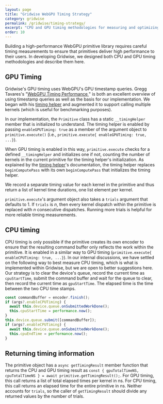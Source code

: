 ```yaml
---
layout: page
title: "Gridwise WebGPU Timing Strategy"
category: gridwise
permalink: /gridwise/timing-strategy/
excerpt: "CPU and GPU timing methodologies for measuring and optimizing WebGPU primitive performance in Gridwise."
order: 10
---
```


Building a high-performance WebGPU primitive library requires careful timing measurements to ensure that primitives deliver high performance to their users. In developing Gridwise, we designed both CPU and GPU timing methodologies and describe them here.

## GPU Timing

Gridwise's GPU timing uses WebGPU's GPU timestamp queries. Gregg Tavares's "[WebGPU Timing Performance
](https://webgpufundamentals.org/webgpu/lessons/webgpu-timing.html)" is both an excellent overview of using timestamp queries as well as the basis for our implementation. We began with his [timing helper](https://webgpufundamentals.org/webgpu/lessons/webgpu-timing.html#a-timing-helper) and augmented it to support calling multiple kernels (which is useful for benchmarking purposes).

In our implementation, the `Primitive` class has a static `__timingHelper` member that is initialized to understand. The timing helper is enabled by passing `enableGPUTiming: true` as a member of the argument object to `primitive.execute()` (i.e., `primitive.execute{ enableGPUTiming: true, ...}`).

When GPU timing is enabled in this way, `primitive.execute` checks for a defined `__timingHelper` and initializes one if not, counting the number of kernels in the current primitive for the timing helper's initialization. As explained by the [timing helper](https://webgpufundamentals.org/webgpu/lessons/webgpu-timing.html#a-timing-helper)'s documentation, the timing helper replaces `beginComputePass` with its own `beginComputePass` that initializes the timing helper.

We record a separate timing value for each kernel in the primitive and thus return a list of kernel time durations, one list element per kernel.

`primitive.execute`'s argument object also takes a `trials` argument that defaults to 1. If `trials` is _n_, then every kernel dispatch within the primitive is replaced with _n_ consecutive dispatches. Running more trials is helpful for more reliable timing measurements.

## CPU timing

CPU timing is only possible if the primitive creates its own encoder to ensure that the resulting command buffer only reflects the work within the primitive. It is enabled in a similar way to GPU timing (`primitive.execute{ enableCPUTiming: true, ...}`). In our internal discussions, we have settled on the following way to best measure CPU timing, which is what is implemented within Gridwise, but we are open to better suggestions here. Our strategy is to clear the device's queue, record the current time as `cpuStartTime`, submit the command buffer and wait for the queue to clear, then record the current time as `gpuStartTime`. The elapsed time is the time between the two CPU time stamps.

```js
const commandBuffer = encoder.finish();
if (args?.enableCPUTiming) {
  await this.device.queue.onSubmittedWorkDone();
  this.cpuStartTime = performance.now();
}
this.device.queue.submit([commandBuffer]);
if (args?.enableCPUTiming) {
  await this.device.queue.onSubmittedWorkDone();
  this.cpuEndTime = performance.now();
}
```

## Returning timing information

The primitive object has a `async getTimingResult` member function that returns the CPU and GPU timing result as `const { gpuTotalTimeNS, cpuTotalTimeNS } = await primitive.getTimingResult();`. For GPU timing, this call returns a list of total elapsed times per kernel in ns. For CPU timing, this call returns an elapsed time for the entire primitive in ns. Neither accounts for `trials`, so the caller of `getTimingResult` should divide any returned values by the number of trials.
